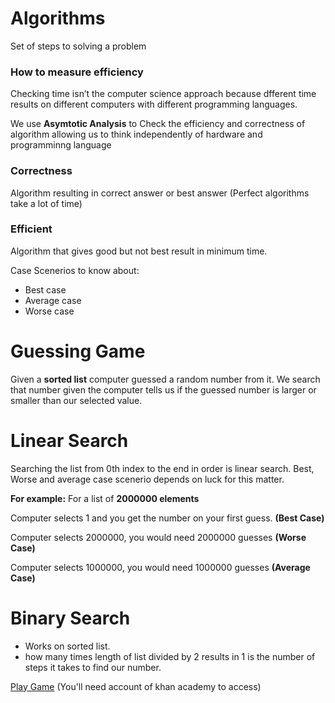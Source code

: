 # Algorithms

Set of steps to solving a problem

### How to measure efficiency

Checking time isn’t the computer science approach because dfferent time results on different computers with different programming languages.

We use **Asymtotic Analysis** to Check the efficiency and correctness of algorithm allowing us to think independently of hardware and programminng language

### Correctness
Algorithm resulting in correct answer or best answer (Perfect algorithms take a lot of time)
### Efficient
Algorithm that gives good but not best result in minimum time.

Case Scenerios to know about:

*	Best case
*	Average case
*	Worse case

# Guessing Game

Given a **sorted list** computer guessed a random number from it.
We search that number given the computer tells us if the guessed number is larger or smaller than our selected value.

# Linear Search
Searching the list from 0th index to the end in order is linear search.
Best, Worse and average case scenerio depends on luck for this matter.

**For example:** For a list of **2000000 elements**

Computer selects 1 and you get the number on your first guess. **(Best Case)**

Computer selects 2000000, you would need 2000000 guesses **(Worse Case)**

Computer selects 1000000, you would need 1000000 guesses **(Average Case)**

# Binary Search
*	Works on sorted list.
*	how many times length of list divided by 2 results in 1 is the number of steps it takes to find our number.

[Play Game](https://www.khanacademy.org/computing/computer-science/algorithms/intro-to-algorithms/a/a-guessing-game)
(You'll need account of khan academy to access)







